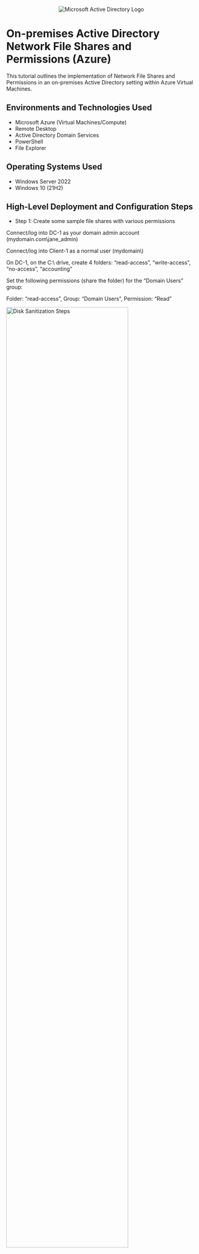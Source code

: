 <p align="center">
<img src="https://imgur.com/Cj8FV6J.png" alt="Microsoft Active Directory Logo"/>
</p>

<h1>On-premises Active Directory Network File Shares and Permissions (Azure)</h1>
This tutorial outlines the implementation of Network File Shares and Permissions in an on-premises Active Directory setting within Azure Virtual Machines.<br />



<h2>Environments and Technologies Used</h2>

- Microsoft Azure (Virtual Machines/Compute)
- Remote Desktop
- Active Directory Domain Services
- PowerShell
- File Explorer

<h2>Operating Systems Used </h2>

- Windows Server 2022
- Windows 10 (21H2)

<h2>High-Level Deployment and Configuration Steps</h2>

- Step 1: Create some sample file shares with various permissions
</p>
Connect/log into DC-1 as your domain admin account (mydomain.com\jane_admin)
</p>
Connect/log into Client-1 as a normal user (mydomain\<someuser>)
 </p>
On DC-1, on the C:\ drive, create 4 folders: “read-access”, “write-access”, “no-access”, “accounting”
 </p>
Set the following permissions (share the folder) for the “Domain Users” group:
 </p>
 Folder: “read-access”, Group: “Domain Users”, Permission: “Read”
  </p>
  <img src="https://imgur.com/nKLLgm9.png" height="80%" width="80%" alt="Disk Sanitization Steps"/> 
 </p>
Folder: “write-access”,  Group: “Domain Users”, Permissions: “Read/Write”
 </p>
   </p>
  <img src="https://imgur.com/kixRIRE.png" height="80%" width="80%" alt="Disk Sanitization Steps"/> 
 </p>
Folder: “no-access”, Group: “Domain Admins”, “Permissions: “Read/Write”
  </p>
  <img src="https://imgur.com/r9ZzSxl.png" height="80%" width="80%" alt="Disk Sanitization Steps"/> 
 </p>

- Step 2: Attempt to access file shares as a normal user
-  </p>
On Client-1, navigate to the shared folder (start, run, \\dc-1)
  </p>
  <img src="https://imgur.com/yanqauD.png" height="80%" width="80%" alt="Disk Sanitization Steps"/> 
 </p>
Try to access the folders you just created. notice which folders can you access? Which folders can you create stuff in? 
</p>
- Step 3: Create an “ACCOUNTANTS” Security Group, assign permissions, an test access
  </p>
Go back to DC-1, in Active Directory, create a security group called “ACCOUNTANTS”

   </p>
  <img src="https://imgur.com/ZpMCxSY.png" height="80%" width="80%" alt="Disk Sanitization Steps"/> 
 </p>
On the “accounting” folder you created earlier, set the following permissions:
  </p>
Folder: “accounting”, Group: “ACCOUNTANTS”, Permissions: “Read/Write”
  </p>
    <img src="https://imgur.com/LjI10mE.png" height="80%" width="80%" alt="Disk Sanitization Steps"/> 
  </p>
On Client-1, as  <someuser>, try to access the accountants folder. It should fail. 
   </p>
Log out of Client-1 as  <someuser>
   </p>
On DC-1, make <someuser> a member of the “ACCOUNTANTS”  Security Group
   </p>
  <img src="https://imgur.com/yanqauD.png" height="80%" width="80%" alt="Disk Sanitization Steps"/> 
 </p> 
Sign back into Client-1 as <someuser> and try to access the “accounting” share in \\DC-1\ - Does it work now?
  </p>
  <img src="hhttps://imgur.com/39SjQ1f.png" height="80%" width="80%" alt="Disk Sanitization Steps"/> 
 </p> 
